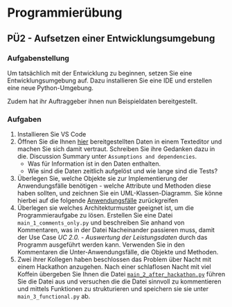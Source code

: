 # Programmierübung

## PÜ2 - Aufsetzen einer Entwicklungsumgebung


### Aufgabenstellung 

Um tatsächlich mit der Entwicklung zu beginnen, setzen Sie eine Entwicklungsumgebung auf. Dazu installieren Sie eine IDE und erstellen eine neue Python-Umgebung.

Zudem hat ihr Auftraggeber ihnen nun Beispieldaten bereitgestellt.

### Aufgaben

1. Installieren Sie VS Code
2. Öffnen Sie die Ihnen [hier](https://github.com/jhumci/2022_SoSo_Mobile-Software-Engineering-jhumci-2022_SoSo_Mobile-Software-Engineering_Aufgabenstellung/tree/main/P%C3%9C2/input_data) bereitgestellten Daten in einem Texteditor und machen Sie sich damit vertraut. Schreiben Sie ihre Gedanken dazu in die. Discussion Summary unter ```Assumptions and dependencies```. 
    - Was für Information ist in den Daten enthalten. 
    - Wie sind die Daten zeitlich aufgelöst und wie lange sind die Tests?
3. Überlegen Sie, welche Objekte sie zur Implementierung der Anwendungsfälle benötigen - welche Attribute und Methoden diese haben sollten, und zeichnen Sie ein UML-Klassen-Diagramm. Sie könne hierbei auf die folgende [Anwendungsfälle](https://github.com/jhumci/2022_SoSo_Mobile-Software-Engineering-jhumci-2022_SoSo_Mobile-Software-Engineering_Aufgabenstellung/blob/main/P%C3%9C1/Anwendungsfaelle.md) zurückgreifen
4. Überlegen sie welches Architekturmuster geeignet ist, um die Programmieraufgabe zu lösen. Erstellen Sie eine Datei ```main_1_comments_only.py``` und beschreiben Sie anhand von Kommentaren, was in der Datei Nacheinander passieren muss, damit der Use Case *UC 2.0. - Auswertung der Leistungsdaten* durch das Programm ausgeführt werden kann. Verwenden Sie in den Kommentaren die Unter-Anwendungsfälle, die Objekte und Methoden.
5. Zwei ihrer Kollegen haben beschlossen das Problem über Nacht mit einem Hackathon anzugehen. Nach einer schlaflosen Nacht mit viel Koffein übergeben Sie Ihnen die Datei [```main_2_after_hackathon.py```](https://github.com/jhumci/2022_SoSo_Mobile-Software-Engineering-jhumci-2022_SoSo_Mobile-Software-Engineering_Aufgabenstellung/blob/main/P%C3%9C2/main_2_after_hackathon.py) führen Sie die Datei aus und versuchen die die Datei sinnvoll zu kommentieren und mittels Funktionen zu strukturieren und speichern sie sie unter ```main_3_functional.py``` ab.
